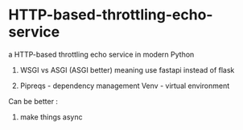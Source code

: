 # HTTP-based-throttling-echo-service
a HTTP-based throttling echo service in modern Python


1) WSGI vs ASGI (ASGI better) meaning use fastapi instead of flask


2) Pipreqs - dependency management
    Venv - virtual environment

Can be better :
1) make things async